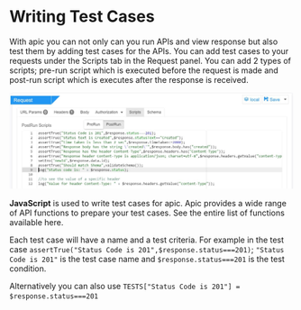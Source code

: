 # Writing Test Cases

With apic you can not only can you run APIs and view response but also test them by adding test cases for the APIs. You can add test cases to your requests under the Scripts tab in the Request panel. You can add 2 types of scripts; pre-run script which is executed before the request is made and post-run script which is executes after the response is received.

![](/assets/apic-test-scripts.JPG)

**JavaScript** is used to write test cases for apic. Apic provides a wide range of API functions to prepare your test cases. See the entire list of functions available here.

Each test case will have a name and a test criteria. For example in the test case `assertTrue("Status Code is 201",$response.status===201)`;  `"Status Code is 201"` is the test case name and `$response.status===201` is the test condition.

Alternatively you can also use `TESTS["Status Code is 201"] = $response.status===201`



